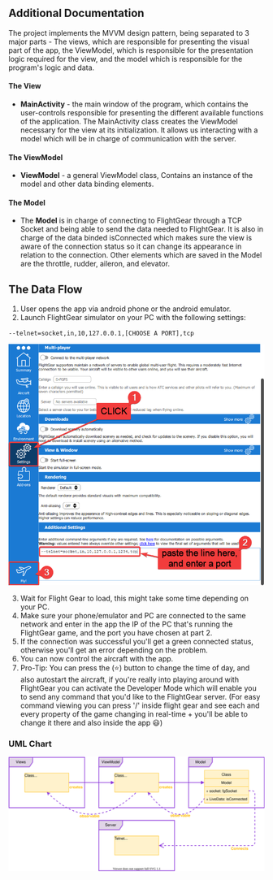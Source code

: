 ## Additional Documentation

The project implements the MVVM design pattern, being separated to 3 major parts - The views, which are responsible for presenting the visual part of the app, the ViewModel, which is responsible for the presentation logic required for the view, and the model which is responsible for the program's logic and data.

#### The View

- <b>MainActivity</b> - the main window of the program, which contains the user-controls responsible for presenting the different available functions of the application. The MainActivity class creates the ViewModel necessary for the view at its initialization. It allows us interacting with a model which will be in charge of communication with the server.

#### The ViewModel

- <b>ViewModel</b> - a general ViewModel class, Contains an instance of the model and other data binding elements.

#### The Model

- The <b>Model</b> is in charge of connecting to FlightGear through a TCP Socket and being able to send the data needed to FlightGear. It is also in charge of the data binded isConnected which makes sure the view is aware of the connection status so it can change its appearance in relation to the connection.
  Other elements which are saved in the Model are the throttle, rudder, aileron, and elevator.

## The Data Flow

1. User opens the app via android phone or the android emulator.
2. Launch FlightGear simulator on your PC with the following settings:

```
--telnet=socket,in,10,127.0.0.1,[CHOOSE A PORT],tcp
```

<div align="center">

![FlightGear Settings](./images/flightgear_settings.png) 
  
  </div>

3. Wait for Flight Gear to load, this might take some time depending on your PC. 
4. Make sure your phone/emulator and PC are connected to the same network and enter in the app the IP of the PC that's running the FlightGear game, and the port you have chosen at part 2. 
5. If the connection was successful you'll get a green connected status, otherwise you'll get an error depending on the problem. 
6. You can now control the aircraft with the app. 
7. Pro-Tip: You can press the (⭐) button to change the time of day, and also autostart the aircraft, if you're really into playing around with FlightGear you can activate the Developer Mode which will enable you to send any command that you'd like to the FlightGear server. (For easy command viewing you can press '/' inside flight gear and see each and every property of the game changing in real-time + you'll be able to change it there and also inside the app 😃)

### UML Chart

<div align="center">

![UML Chart](./images/flyjoy_UML.svg)
  
  </div>
